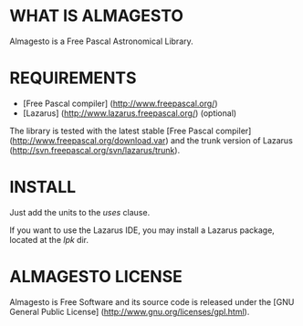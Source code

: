 # WHAT IS ALMAGESTO #

Almagesto is a Free Pascal Astronomical Library.

# REQUIREMENTS #

- [Free Pascal compiler] (http://www.freepascal.org/)
- [Lazarus] (http://www.lazarus.freepascal.org/) (optional)

The library is tested with the latest stable [Free Pascal compiler] (http://www.freepascal.org/download.var) and the trunk version of Lazarus (http://svn.freepascal.org/svn/lazarus/trunk).

# INSTALL #

Just add the units to the _uses_ clause.

If you want to use the Lazarus IDE, you may install a Lazarus package, located at the _lpk_ dir.

# ALMAGESTO LICENSE #

Almagesto is Free Software and its source code is released under the [GNU General Public License] (http://www.gnu.org/licenses/gpl.html).
